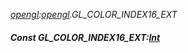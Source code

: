 _[opengl](../../modules/opengl/opengl-module.md):[opengl](../../modules/opengl/opengl-module.md).GL\_COLOR\_INDEX16\_EXT_
##### Const GL\_COLOR\_INDEX16\_EXT:[Int](../../modules/wonkey/wonkey-types-int.md)
